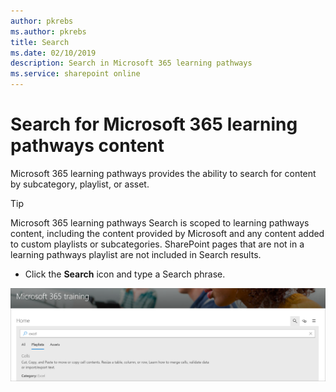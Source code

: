 ```yaml
---
author: pkrebs
ms.author: pkrebs
title: Search
ms.date: 02/10/2019
description: Search in Microsoft 365 learning pathways
ms.service: sharepoint online
---
```


# Search for Microsoft 365 learning pathways content

Microsoft 365 learning pathways provides the ability to search for content by subcategory, playlist, or asset. 

> [!TIP]
> Microsoft 365 learning pathways Search is scoped to learning pathways content, including the content provided by Microsoft and any content added to custom playlists or subcategories. SharePoint pages that are not in a learning pathways playlist are not included in Search results.     

- Click the **Search** icon and type a Search phrase. 

![cg-search.png](media/cg-search.png)

